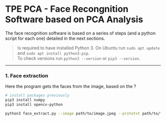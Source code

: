 # TPE PCA - Face Recongnition Software based on PCA Analysis

The face recognition software is based on a series of steps (and a python script for each one) detailed in the next sections.

> Is required to have installed Python 3. On Ubuntu run `sudo apt update` and `sudo apt install python3-pip`.  
To check versions run `python3 --version` or `pip3 --version`.

---

### 1. Face extraction
Here the program gets the faces from the image, based on the ?
```bash
# install packages previously
pip3 install numpy
pip3 install opencv-python
```

```bash
python3 face_extract.py --image path/to/image.jpeg --prototxt path/to/file.prototxt --model path/to/file.caffemodel --confidence 0.2
```


